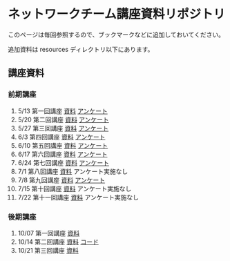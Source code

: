 ネットワークチーム講座資料リポジトリ
===============================

このページは毎回参照するので、ブックマークなどに追加しておいてください。

追加資料は resources ディレクトリ以下にあります。

講座資料
-------

### 前期講座
1. 5/13 第一回講座 [資料](http://www.slideshare.net/nanametown/denweb1) [アンケート](https://docs.google.com/a/stu.hus.ac.jp/forms/d/1kJaqumN1paNIHxIVMggKvRmc6TkXgEsdif-hvVsMiWY/viewform)
1. 5/20 第二回講座 [資料](http://www.slideshare.net/nanametown/denweb2) [アンケート](https://docs.google.com/a/stu.hus.ac.jp/forms/d/1LrNAzDZdrW0f-echizW9HCkk7T7NbkoJOO1JXZXmujA/viewform)
1. 5/27 第三回講座 [資料](http://www.slideshare.net/nanametown/denweb3) [アンケート](https://docs.google.com/a/stu.hus.ac.jp/forms/d/1-ePvnTNkWjNNqlzo-jbwseMrWWTI-nV_3Ww_Be1zJqE/viewform)
1. 6/3 第四回講座 [資料](http://www.slideshare.net/ww24jp/github-pages-35389103) [アンケート](https://docs.google.com/a/stu.hus.ac.jp/forms/d/11slTS3zb40N1q_BWVl6Q-AdncplwcyXeIMv113wvPPE/viewform)
1. 6/10 第五回講座 [資料](http://www.slideshare.net/nanametown/denweb4) [アンケート](https://docs.google.com/a/stu.hus.ac.jp/forms/d/1POa629VQtS5iJ4Nfy0966lubHiil5hLvh4-pEA63MKI/viewform)
1. 6/17 第六回講座 [資料](http://www.slideshare.net/nanametown/ss-35951593) [アンケート](https://docs.google.com/a/stu.hus.ac.jp/forms/d/1xe_iijkWgdzeHC_vAG0cGN2zXchYGGzJ3ssslTbkwNs/viewform)
1. 6/24 第七回講座 [資料](http://www.slideshare.net/nanametown/web-36230246) [アンケート](https://docs.google.com/a/stu.hus.ac.jp/forms/d/1Gr8kicCnu-VgYWzTZ7XkhFjTsIUnKwV_V9nmpaXNE-4/viewform)
1. 7/1 第八回講座 [資料](http://www.slideshare.net/nanametown/web-36496455) アンケート実施なし
1. 7/8 第九回講座 [資料](http://www.slideshare.net/nanametown/web-36735664) [アンケート](https://docs.google.com/a/stu.hus.ac.jp/forms/d/107LJHDr_zCEyLGRWBeBZCtf56r9rNvenkTx_yTolhgc/viewform)
1. 7/15 第十回講座 [資料](http://www.slideshare.net/nanametown/web-36981775) アンケート実施なし
1. 7/22 第十一回講座 [資料](http://www.slideshare.net/nanametown/denweb11) アンケート実施なし

### 後期講座
1. 10/07 第一回講座 [資料](http://www.slideshare.net/ww24jp/01-39959135)
1. 10/14 第二回講座 [資料](http://www.slideshare.net/ww24jp/02-40228438) [コード](resources/13/)
1. 10/21 第三回講座 [資料](http://www.slideshare.net/ww24jp/03-40526897)
